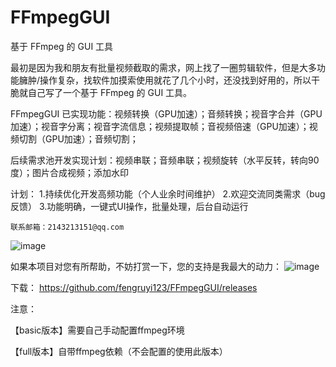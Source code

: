 # FFmpegGUI
基于 FFmpeg 的 GUI 工具

最初是因为我和朋友有批量视频截取的需求，网上找了一圈剪辑软件，但是大多功能臃肿/操作复杂，找软件加摸索使用就花了几个小时，还没找到好用的，所以干脆就自己写了一个基于 FFmpeg 的 GUI 工具。

FFmpegGUI 已实现功能：视频转换（GPU加速）；音频转换；视音字合并（GPU加速）；视音字分离；视音字流信息；视频提取帧；音视频倍速（GPU加速）；视频切割（GPU加速）；音频切割；

后续需求池开发实现计划：视频串联；音频串联；视频旋转（水平反转，转向90度）；图片合成视频；添加水印

计划： 
1.持续优化开发高频功能（个人业余时间维护） 
2.欢迎交流同类需求（bug反馈） 
3.功能明确，一键式UI操作，批量处理，后台自动运行

 	联系邮箱：2143213151@qq.com

![image](https://github.com/user-attachments/assets/22ee3c8e-ac96-4e43-be12-583ce277ca30)

如果本项目对您有所帮助，不妨打赏一下，您的支持是我最大的动力：
![image](https://github.com/user-attachments/assets/9731ecc8-3662-4b8c-84eb-23db13de9033)

下载：
https://github.com/fengruyi123/FFmpegGUI/releases

注意：

【basic版本】需要自己手动配置ffmpeg环境

【full版本】自带ffmpeg依赖（不会配置的使用此版本）
